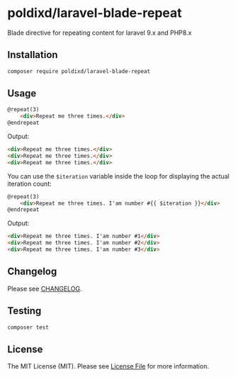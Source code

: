 # poldixd/laravel-blade-repeat

Blade directive for repeating content for laravel 9.x and PHP8.x

## Installation

```bash
composer require poldixd/laravel-blade-repeat
```

## Usage

```html
@repeat(3)
	<div>Repeat me three times.</div>
@endrepeat
```

Output:

```html
<div>Repeat me three times.</div>
<div>Repeat me three times.</div>
<div>Repeat me three times.</div>
```

You can use the `$iteration` variable inside the loop for displaying the actual iteration count:

```html
@repeat(3)
	<div>Repeat me three times. I'am number #{{ $iteration }}</div>
@endrepeat
```

Output:

```html
<div>Repeat me three times. I'am number #1</div>
<div>Repeat me three times. I'am number #2</div>
<div>Repeat me three times. I'am number #3</div>
```
## Changelog

Please see [CHANGELOG](CHANGELOG.md).

## Testing

```bash
composer test
```

## License

The MIT License (MIT). Please see [License File](LICENSE.md) for more information.